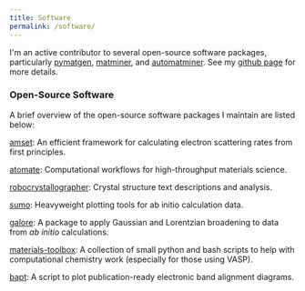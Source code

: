 ```yaml
---
title: Software
permalink: /software/
---
```


I'm an active contributor to several open-source software packages, particularly [pymatgen](https://github.com/materialsproject/pymatgen),
[matminer](https://github.com/hackingmaterials/matminer), and [automatminer](https://github.com/hackingmaterials/automatminer).
See my [github page](https://github.com/utf) for more details.

### Open-Source Software

A brief overview of the open-source software packages I maintain are listed below:

[amset](https://github.com/hackingmaterials/amset): An efficient framework for calculating electron scattering rates from first principles.

[atomate](https://github.com/hackingmaterials/atomate): Computational workflows for high-throughput materials science.

[robocrystallographer](https://github.com/hackingmaterials/robocrystalloger): Crystal structure text descriptions and analysis.

[sumo](https://github.com/smtg-ucl/sumo): Heavyweight plotting tools for ab initio calculation data.

[galore](https://github.com/SMTG-UCL/galore): A package to apply Gaussian and Lorentzian broadening to data from *ab initio* calculations.

[materials-toolbox](https://github.com/utf/materials-toolbox): A collection of small python and bash scripts to help with computational chemistry work (especially for those using VASP).

[bapt](https://github.com/utf/bapt): A script to plot publication-ready electronic band alignment diagrams.
